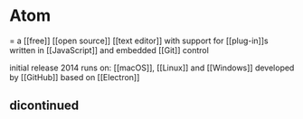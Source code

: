 # Atom
= a [[free]] [[open source]] [[text editor]] with support for [[plug-in]]s written in [[JavaScript]] and embedded [[Git]] control

initial release 2014
runs on: [[macOS]], [[Linux]] and [[Windows]]
developed by [[GitHub]]
based on [[Electron]]

## dicontinued
